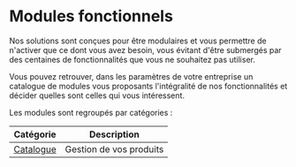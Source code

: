 # Modules fonctionnels

Nos solutions sont conçues pour être modulaires et vous permettre de n'activer que ce dont vous avez besoin, vous évitant d'être submergés par des centaines de fonctionnalités que vous ne souhaitez pas utiliser.

Vous pouvez retrouver, dans les paramètres de votre entreprise un catalogue de modules vous proposants l'intégralité de nos fonctionnalités et décider quelles sont celles qui vous intéressent.

Les modules sont regroupés par catégories :

|Catégorie|Description|
|---|---|
|[Catalogue](catalogue/index.md)|Gestion de vos produits|
